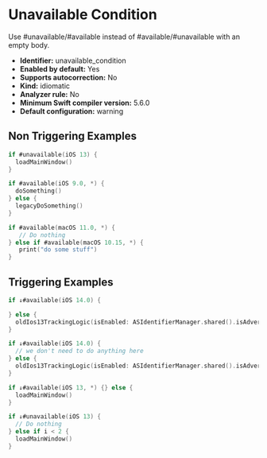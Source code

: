 # Unavailable Condition

Use #unavailable/#available instead of #available/#unavailable with an empty body.

* **Identifier:** unavailable_condition
* **Enabled by default:** Yes
* **Supports autocorrection:** No
* **Kind:** idiomatic
* **Analyzer rule:** No
* **Minimum Swift compiler version:** 5.6.0
* **Default configuration:** warning

## Non Triggering Examples

```swift
if #unavailable(iOS 13) {
  loadMainWindow()
}
```

```swift
if #available(iOS 9.0, *) {
  doSomething()
} else {
  legacyDoSomething()
}
```

```swift
if #available(macOS 11.0, *) {
   // Do nothing
} else if #available(macOS 10.15, *) {
   print("do some stuff")
}
```

## Triggering Examples

```swift
if ↓#available(iOS 14.0) {

} else {
  oldIos13TrackingLogic(isEnabled: ASIdentifierManager.shared().isAdvertisingTrackingEnabled)
}
```

```swift
if ↓#available(iOS 14.0) {
  // we don't need to do anything here
} else {
  oldIos13TrackingLogic(isEnabled: ASIdentifierManager.shared().isAdvertisingTrackingEnabled)
}
```

```swift
if ↓#available(iOS 13, *) {} else {
  loadMainWindow()
}
```

```swift
if ↓#unavailable(iOS 13) {
  // Do nothing
} else if i < 2 {
  loadMainWindow()
}
```